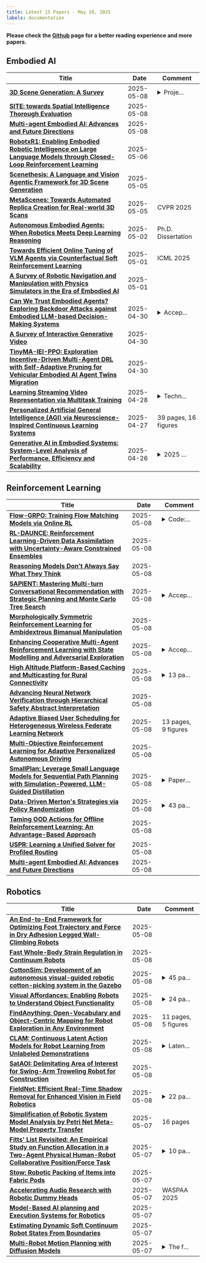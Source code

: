 ```yaml
---
title: Latest 15 Papers - May 10, 2025
labels: documentation
---
```

**Please check the [Github](https://github.com/zezhishao/MTS_Daily_ArXiv) page for a better reading experience and more papers.**

## Embodied AI
| **Title** | **Date** | **Comment** |
| --- | --- | --- |
| **[3D Scene Generation: A Survey](http://arxiv.org/abs/2505.05474v1)** | 2025-05-08 | <details><summary>Proje...</summary><p>Project Page: https://github.com/hzxie/Awesome-3D-Scene-Generation</p></details> |
| **[SITE: towards Spatial Intelligence Thorough Evaluation](http://arxiv.org/abs/2505.05456v1)** | 2025-05-08 |  |
| **[Multi-agent Embodied AI: Advances and Future Directions](http://arxiv.org/abs/2505.05108v1)** | 2025-05-08 |  |
| **[RobotxR1: Enabling Embodied Robotic Intelligence on Large Language Models through Closed-Loop Reinforcement Learning](http://arxiv.org/abs/2505.03238v1)** | 2025-05-06 |  |
| **[Scenethesis: A Language and Vision Agentic Framework for 3D Scene Generation](http://arxiv.org/abs/2505.02836v1)** | 2025-05-05 |  |
| **[MetaScenes: Towards Automated Replica Creation for Real-world 3D Scans](http://arxiv.org/abs/2505.02388v1)** | 2025-05-05 | CVPR 2025 |
| **[Autonomous Embodied Agents: When Robotics Meets Deep Learning Reasoning](http://arxiv.org/abs/2505.00935v1)** | 2025-05-02 | Ph.D. Dissertation |
| **[Towards Efficient Online Tuning of VLM Agents via Counterfactual Soft Reinforcement Learning](http://arxiv.org/abs/2505.03792v1)** | 2025-05-01 | ICML 2025 |
| **[A Survey of Robotic Navigation and Manipulation with Physics Simulators in the Era of Embodied AI](http://arxiv.org/abs/2505.01458v1)** | 2025-05-01 |  |
| **[Can We Trust Embodied Agents? Exploring Backdoor Attacks against Embodied LLM-based Decision-Making Systems](http://arxiv.org/abs/2405.20774v3)** | 2025-04-30 | <details><summary>Accep...</summary><p>Accepted paper at ICLR 2025, 31 pages, including main paper, references, and appendix</p></details> |
| **[A Survey of Interactive Generative Video](http://arxiv.org/abs/2504.21853v1)** | 2025-04-30 |  |
| **[TinyMA-IEI-PPO: Exploration Incentive-Driven Multi-Agent DRL with Self-Adaptive Pruning for Vehicular Embodied AI Agent Twins Migration](http://arxiv.org/abs/2505.00055v1)** | 2025-04-30 |  |
| **[Learning Streaming Video Representation via Multitask Training](http://arxiv.org/abs/2504.20041v1)** | 2025-04-28 | <details><summary>Techn...</summary><p>Technical Report. Project Page: https://go2heart.github.io/streamformer</p></details> |
| **[Personalized Artificial General Intelligence (AGI) via Neuroscience-Inspired Continuous Learning Systems](http://arxiv.org/abs/2504.20109v1)** | 2025-04-27 | 39 pages, 16 figures |
| **[Generative AI in Embodied Systems: System-Level Analysis of Performance, Efficiency and Scalability](http://arxiv.org/abs/2504.18945v1)** | 2025-04-26 | <details><summary>2025 ...</summary><p>2025 IEEE International Symposium on Performance Analysis of Systems and Software (ISPASS)</p></details> |

## Reinforcement Learning
| **Title** | **Date** | **Comment** |
| --- | --- | --- |
| **[Flow-GRPO: Training Flow Matching Models via Online RL](http://arxiv.org/abs/2505.05470v1)** | 2025-05-08 | <details><summary>Code:...</summary><p>Code: https://github.com/yifan123/flow_grpo</p></details> |
| **[RL-DAUNCE: Reinforcement Learning-Driven Data Assimilation with Uncertainty-Aware Constrained Ensembles](http://arxiv.org/abs/2505.05452v1)** | 2025-05-08 |  |
| **[Reasoning Models Don't Always Say What They Think](http://arxiv.org/abs/2505.05410v1)** | 2025-05-08 |  |
| **[SAPIENT: Mastering Multi-turn Conversational Recommendation with Strategic Planning and Monte Carlo Tree Search](http://arxiv.org/abs/2410.09580v3)** | 2025-05-08 | <details><summary>Accep...</summary><p>Accepted to NAACL 2025 Main Conference</p></details> |
| **[Morphologically Symmetric Reinforcement Learning for Ambidextrous Bimanual Manipulation](http://arxiv.org/abs/2505.05287v1)** | 2025-05-08 |  |
| **[Enhancing Cooperative Multi-Agent Reinforcement Learning with State Modelling and Adversarial Exploration](http://arxiv.org/abs/2505.05262v1)** | 2025-05-08 | <details><summary>Accep...</summary><p>Accepted (Poster) at ICML 2025</p></details> |
| **[High Altitude Platform-Based Caching and Multicasting for Rural Connectivity](http://arxiv.org/abs/2505.05251v1)** | 2025-05-08 | <details><summary>13 pa...</summary><p>13 pages, 8 figures, submitted to IEEE journals for possible publication</p></details> |
| **[Advancing Neural Network Verification through Hierarchical Safety Abstract Interpretation](http://arxiv.org/abs/2505.05235v1)** | 2025-05-08 |  |
| **[Adaptive Biased User Scheduling for Heterogeneous Wireless Federate Learning Network](http://arxiv.org/abs/2505.05231v1)** | 2025-05-08 | 13 pages, 9 figures |
| **[Multi-Objective Reinforcement Learning for Adaptive Personalized Autonomous Driving](http://arxiv.org/abs/2505.05223v1)** | 2025-05-08 |  |
| **[SmallPlan: Leverage Small Language Models for Sequential Path Planning with Simulation-Powered, LLM-Guided Distillation](http://arxiv.org/abs/2505.00831v3)** | 2025-05-08 | <details><summary>Paper...</summary><p>Paper is under review</p></details> |
| **[Data-Driven Merton's Strategies via Policy Randomization](http://arxiv.org/abs/2312.11797v2)** | 2025-05-08 | <details><summary>43 pa...</summary><p>43 pages, 5 figures, 2 tables</p></details> |
| **[Taming OOD Actions for Offline Reinforcement Learning: An Advantage-Based Approach](http://arxiv.org/abs/2505.05126v1)** | 2025-05-08 |  |
| **[USPR: Learning a Unified Solver for Profiled Routing](http://arxiv.org/abs/2505.05119v1)** | 2025-05-08 |  |
| **[Multi-agent Embodied AI: Advances and Future Directions](http://arxiv.org/abs/2505.05108v1)** | 2025-05-08 |  |

## Robotics
| **Title** | **Date** | **Comment** |
| --- | --- | --- |
| **[An End-to-End Framework for Optimizing Foot Trajectory and Force in Dry Adhesion Legged Wall-Climbing Robots](http://arxiv.org/abs/2504.19448v2)** | 2025-05-08 |  |
| **[Fast Whole-Body Strain Regulation in Continuum Robots](http://arxiv.org/abs/2312.06039v3)** | 2025-05-08 |  |
| **[CottonSim: Development of an autonomous visual-guided robotic cotton-picking system in the Gazebo](http://arxiv.org/abs/2505.05317v1)** | 2025-05-08 | <details><summary>45 pa...</summary><p>45 pages, 15 figures, 4 tables</p></details> |
| **[Visual Affordances: Enabling Robots to Understand Object Functionality](http://arxiv.org/abs/2505.05074v1)** | 2025-05-08 | <details><summary>24 pa...</summary><p>24 pages, 12 figures, 10 tables. Project website at https://apicis.github.io/aff-survey/</p></details> |
| **[FindAnything: Open-Vocabulary and Object-Centric Mapping for Robot Exploration in Any Environment](http://arxiv.org/abs/2504.08603v2)** | 2025-05-08 | 11 pages, 5 figures |
| **[CLAM: Continuous Latent Action Models for Robot Learning from Unlabeled Demonstrations](http://arxiv.org/abs/2505.04999v1)** | 2025-05-08 | <details><summary>Laten...</summary><p>Latent Action Models, Self-supervised Pretraining, Learning from Videos</p></details> |
| **[SatAOI: Delimitating Area of Interest for Swing-Arm Troweling Robot for Construction](http://arxiv.org/abs/2505.04871v1)** | 2025-05-08 |  |
| **[FieldNet: Efficient Real-Time Shadow Removal for Enhanced Vision in Field Robotics](http://arxiv.org/abs/2403.08142v2)** | 2025-05-08 | <details><summary>22 pa...</summary><p>22 pages, 9 figures, 8 tables. Published at Expert Systems with Applications</p></details> |
| **[Simplification of Robotic System Model Analysis by Petri Net Meta-Model Property Transfer](http://arxiv.org/abs/2407.06454v4)** | 2025-05-07 | 16 pages |
| **[Fitts' List Revisited: An Empirical Study on Function Allocation in a Two-Agent Physical Human-Robot Collaborative Position/Force Task](http://arxiv.org/abs/2505.04722v1)** | 2025-05-07 | <details><summary>10 pa...</summary><p>10 pages, 6 figures, under review for publication in IEEE Robotics and Automation Letters (RA-L)</p></details> |
| **[Stow: Robotic Packing of Items into Fabric Pods](http://arxiv.org/abs/2505.04572v1)** | 2025-05-07 |  |
| **[Accelerating Audio Research with Robotic Dummy Heads](http://arxiv.org/abs/2505.04548v1)** | 2025-05-07 | WASPAA 2025 |
| **[Model-Based AI planning and Execution Systems for Robotics](http://arxiv.org/abs/2505.04493v1)** | 2025-05-07 |  |
| **[Estimating Dynamic Soft Continuum Robot States From Boundaries](http://arxiv.org/abs/2505.04491v1)** | 2025-05-07 |  |
| **[Multi-Robot Motion Planning with Diffusion Models](http://arxiv.org/abs/2410.03072v2)** | 2025-05-07 | <details><summary>The f...</summary><p>The first three authors contributed equally to this work. Published at ICLR 2025</p></details> |

